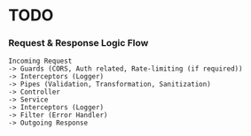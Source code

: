# TODO


### Request & Response Logic Flow
```text
Incoming Request
-> Guards (CORS, Auth related, Rate-limiting (if required))
-> Interceptors (Logger)
-> Pipes (Validation, Transformation, Sanitization)
-> Controller
-> Service
-> Interceptors (Logger)
-> Filter (Error Handler)
-> Outgoing Response
```

